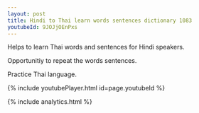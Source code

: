 ```yaml
---
layout: post
title: Hindi to Thai learn words sentences dictionary 1083 
youtubeId: 9JOJjOEnPxs
---
```

 
 
Helps to learn Thai words and sentences for Hindi speakers.

Opportunitiy to repeat the words sentences. 

Practice Thai language. 
 
{% include youtubePlayer.html id=page.youtubeId %}
 
 
{% include analytics.html %}